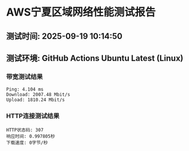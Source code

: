# AWS宁夏区域网络性能测试报告
## 测试时间: 2025-09-19 10:14:50
## 测试环境: GitHub Actions Ubuntu Latest (Linux)

### 带宽测试结果
```
Ping: 4.104 ms
Download: 2007.48 Mbit/s
Upload: 1810.24 Mbit/s
```

### HTTP连接测试结果
```
HTTP状态码: 307
响应时间: 0.997805秒
下载速度: 0字节/秒
```

